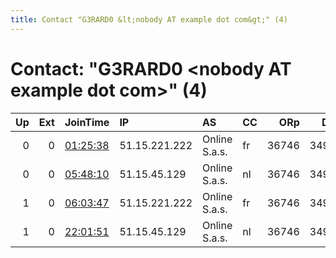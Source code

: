 ```yaml
---
title: Contact "G3RARD0 &lt;nobody AT example dot com&gt;" (4)
---
```


# Contact: "G3RARD0 &lt;nobody AT example dot com&gt;" (4)

|   Up |   Ext | JoinTime                                                                                   | IP            | AS            | CC   |   ORp |   Dirp | OS    | Version   | Nickname   |   eFamMembers |
|-----:|------:|:-------------------------------------------------------------------------------------------|:--------------|:--------------|:-----|------:|-------:|:------|:----------|:-----------|--------------:|
|    0 |     0 | [01:25:38](https://atlas.torproject.org/#details/1FEF68077CD97B402BBBC35168FBA1FD24337A4B) | 51.15.221.222 | Online S.a.s. | fr   | 36746 |  34974 | Linux | 0.3.2.9   | H0M3R0RC   |             1 |
|    0 |     0 | [05:48:10](https://atlas.torproject.org/#details/BE78CE22FDBA841B1591199E1AF4292767FB64B5) | 51.15.45.129  | Online S.a.s. | nl   | 36746 |  34974 | Linux | 0.3.2.9   | H0M3R098   |             1 |
|    1 |     0 | [06:03:47](https://atlas.torproject.org/#details/0AD5508F9C7A3B14C8E7424A7542EB64DC0EE54C) | 51.15.221.222 | Online S.a.s. | fr   | 36746 |  34974 | Linux | 0.3.2.9   | H0M3R089   |             1 |
|    1 |     0 | [22:01:51](https://atlas.torproject.org/#details/05C393F496094408F8C434FE0A66F2C4876472C9) | 51.15.45.129  | Online S.a.s. | nl   | 36746 |  34974 | Linux | 0.3.2.9   | H0M3R069   |             1 |
